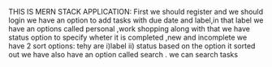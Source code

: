 THIS IS MERN STACK APPLICATION:
First we should register and we should login
we have an option to add  tasks with due date and label,in that label we have an options called personal ,work shopping
along with that we have status option to specify wheter it is completed ,new and incomplete
we have 2 sort options: tehy are i)label ii) status
based on the option it sorted out
we have also have an option called search .
we can search tasks